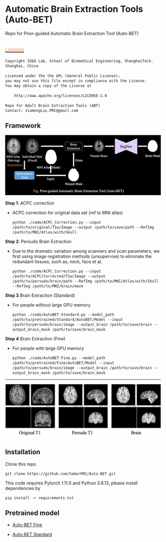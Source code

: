 # Automatic Brain Extraction Tools (Auto-BET)
Repo for Prior-guided Automatic Brain Extraction Tool (Auto-BET)
## [<font color=#F8B48F size=3>License</font> ](./LICENSE)
```
Copyright IDEA Lab, School of Biomedical Engineering, ShanghaiTech. Shanghai, China

Licensed under the the GPL (General Public License);
you may not use this file except in compliance with the License.
You may obtain a copy of the License at

    http://www.apache.org/licenses/LICENSE-2.0

Repo for Adult Brain Extraction Tools (ABT)
Contact: JiamengLiu.PRC@gmail.com
```

## Framework
![这是图片](./IllU/pipeline.png "pipeline")

**Step 1**: ACPC correction 
* ACPC correction for original data set (ref to MNI atlas)
    ```shell
    python ./code/ACPC_Correction.py --input /path/to/original/T1w/Image --output /path/to/save/path --RefImg /path/to/MNI/Atlas/with/Skull
    ```

**Step 2**: Persudo Brain Extraction
* Due to the dramatic variation among scanners and scan parameters, we first using image registration methods (unsupervise) to eliminate the redundant tissues, such as, neck, face et al.
    ```shell
    python ./code/ACPC_Correction.py --input /path/to/ACPC/Corrected/T1w/Image --output /path/to/persudo/brain/path --RefImg /path/to/MNI/Atlas/with/Skull --RefSeg /path/to/MNI/brain/mask
    ```

**Step 3** Brain Extraction (Standard)
* For people without large GPU memory
    ```shell
    python ./code/AutoBET-Standard.py --model_path /path/to/pretrained/Standard/AutoBET/Model --input /path/to/persudo/brain/image --output_brain /path/to/save/brain --output_brain_mask /path/to/save/brain_mask
    ```

**Step 4** Brain Extraction (Fine)
* For people with large GPU memory
    ```shell
    python ./code/AutoBET-Fine.py --model_path /path/to/pretrained/Fine/AutoBET/Model --input /path/to/persudo/brain/image --output_brain /path/to/save/brain --output_brain_mask /path/to/save/brain_mask
    ```

***
![这是图片](./IllU/Illustration.png "illustration")


## Installation


Clone this repo
```shell
git clone https://github.com/SaberPRC/Auto-BET.git
```
This code requires Pytorch 1.11.0 and Python 3.8.13, please install dependencies by
```shell
pip install -r requirements.txt
```

## Pretrained model

* [Auto-BET Fine](https://drive.google.com/file/d/1lQcN8wl1kOrPB6UTHC0XbcKSMDuQ4jdV/view?usp=sharing)

* [Auto-BET Standard](https://drive.google.com/file/d/14BYj93xmW7AmdERZ2rRIXkHU_mRqrzqB/view?usp=sharing)



